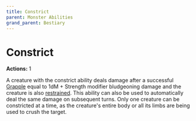 ```yaml
---
title: Constrict
parent: Monster Abilities
grand_parent: Bestiary
---
```


# Constrict
**Actions:** 1<br>

A creature with the constrict ability deals damage after a successful [Grapple](https://stormchaserroleplaying.com/stormchaserRPG/Combat/Melee/Grapple/) equal to 1dM + Strength modifier bludgeoning damage and the creature is also [restrained](https://stormchaserroleplaying.com/stormchaserRPG/Conditions/Restrained/). This ability can also be used to automatically deal the same damage on subsequent turns. Only one creature can be constricted at a time, as the creature's entire body or all its limbs are being used to crush the target.
